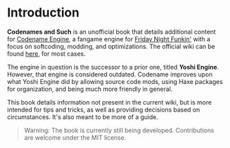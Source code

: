 # Introduction

**Codenames and Such** is an unofficial book that details additional
content for [Codename Engine](https://codename-engine.com/), a fangame engine
for [Friday Night Funkin'](https://funkin.me/) with a focus on softcoding,
modding, and optimizations. The official wiki can be found
[here](https://codename-engine.com/wiki/), for most cases.

The engine in question is the successor to a prior one, titled **Yoshi
Engine**. However, that engine is considered outdated. Codename
improves upon what Yoshi Engine did by allowing source code mods,
using Haxe packages for organization, and being much more friendly in general.

This book details information not present in the current wiki, but is
more intended for tips and tricks, as well as providing decisions based
on circumstances. It's also meant to be more of a guide.

> Warning:
> The book is currently still being developed. Contributions are welcome
> under the MIT license.
